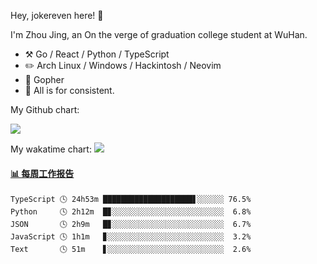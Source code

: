 Hey, jokereven here! 👋

I'm Zhou Jing, an On the verge of graduation college student at WuHan.

-   :hammer_and_pick: Go / React / Python / TypeScript
-   :pencil2: Arch Linux / Windows / Hackintosh / Neovim
-   :seedling: Gopher
-   :thought_balloon: All is for consistent.

My Github chart:

![](https://ghchart.rshah.org/JonnieWayy)

My wakatime chart:
![](https://wakatime.com/share/@jokereven/1679dc82-4bf9-4b63-9203-390d608503de.png)

<!-- waka-box start -->
#### <a href="https://gist.github.com/9f8118785e2d128d746db5f61b0e0a2a" target="_blank">📊 每周工作报告</a>
```text
TypeScript 🕓 24h53m ████████████████████▋░░░░░░ 76.5%
Python     🕓 2h12m  █▊░░░░░░░░░░░░░░░░░░░░░░░░░  6.8%
JSON       🕓 2h9m   █▊░░░░░░░░░░░░░░░░░░░░░░░░░  6.7%
JavaScript 🕓 1h1m   ▊░░░░░░░░░░░░░░░░░░░░░░░░░░  3.2%
Text       🕓 51m    ▋░░░░░░░░░░░░░░░░░░░░░░░░░░  2.6%
```
<!-- Powered by https://github.com/journey-ad/waka-box-go . -->
<!-- waka-box end -->
